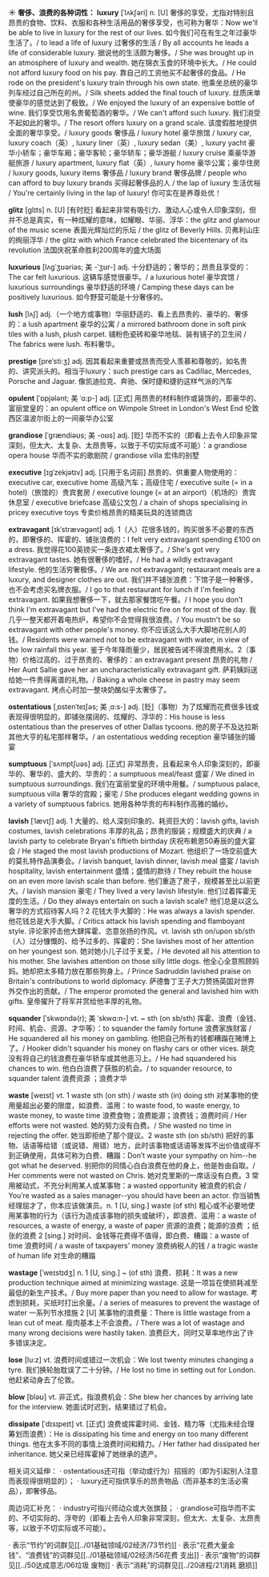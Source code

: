 ☀ <span class="category">**奢侈、浪费的各种词性：**</span>
<span class="vocabulary">**luxury**</span> [ˈlʌkʃəri]
<span class="definition">n. [U] 奢侈的享受，尤指对特别且昂贵的食物、饮料、衣服和各种生活用品的奢侈享受，也可称为奢华：</span>Now we'll be able to live in luxury for the rest of our lives. 如今我们可在有生之年过豪华生活了。/ to lead a life of luxury 过奢侈的生活 / By all accounts he leads a life of considerable luxury. 据说他的生活颇为奢侈。/ She was brought up in an atmosphere of luxury and wealth. 她在锦衣玉食的环境中长大。/ He could not afford luxury food on his pay. 靠自己的工资他买不起奢侈的食品。/ He rode on the president's luxury train through his own state. 他乘坐总统的豪华列车经过自己所在的州。/ Silk sheets added the final touch of luxury. 丝质床单使豪华的感觉达到了极致。/ We enjoyed the luxury of an expensive bottle of wine. 我们享受饮用名贵葡萄酒的奢华。/ We can't afford such luxury. 我们消受不起如此的奢华。/ The resort offers luxury on a grand scale. 该度假胜地提供全面的奢华享受。/ luxury goods 奢侈品 / luxury hotel 豪华旅馆 / luxury car, luxury coach（英）, luxury liner（英）, luxury sedan（美）, luxury yacht 豪华小轿车；豪华车厢；豪华客轮；豪华轿车；豪华游艇 / luxury cruise 乘豪华游艇旅游 / luxury apartment, luxury flat（英）, luxury home 豪华公寓；豪华住房 / luxury goods, luxury items 奢侈品 / luxury brand 奢侈品牌 / people who can afford to buy luxury brands 买得起奢侈品的人 / the lap of luxury 生活优裕 / You're certainly living in the lap of luxury! 你可实在是养尊处优！
           
<span class="vocabulary">**glitz**</span> [glɪts]
<span class="definition">n. [U] [有时贬] 看起来非常有吸引力、激动人心或令人印象深刻，但并不总是真实，有一种炫耀的意味，如耀眼、华丽、浮华：</span>the glitz and glamour of the music scene 表面光辉灿烂的乐坛 / the glitz of Beverly Hills. 贝弗利山庄的绚丽浮华 / the glitz with which France celebrated the bicentenary of its revolution 法国庆祝革命胜利200周年的盛大场面

<span class="vocabulary">**luxurious**</span> [lʌgˈʒʊəriəs; 美 -ˈʒʊr-]
<span class="definition">adj. 十分舒适的；奢华的；昂贵且享受的：</span>The car felt luxurious. 这辆车感觉很豪华。/ a luxurious hotel 豪华宾馆 / luxurious surroundings 豪华舒适的环境 / Camping these days can be positively luxurious. 如今野营可能是十分奢侈的。
           
<span class="vocabulary">**lush**</span> [lʌʃ]
<span class="definition">adj.（一个地方或事物）华丽舒适的、看上去昂贵的、豪华的、奢侈的：</span>a lush apartment 豪华的公寓 / a mirrored bathroom done in soft pink tiles with a lush, plush carpet. 铺粉色瓷砖和豪华地毯、装有镜子的卫生间 / The fabrics were lush. 布料奢华。             

<span class="vocabulary">**prestige**</span> [preˈsti:ʒ]
<span class="definition">adj. 因其看起来重要或昂贵而受人羡慕和尊敬的，如名贵的、讲究派头的。相当于luxury：</span>such prestige cars as Cadillac, Mercedes, Porsche and Jaguar. 像凯迪拉克、奔驰、保时捷和捷豹这样气派的汽车          

<span class="vocabulary">**opulent**</span> [ˈɒpjələnt; 美 ˈɑ:p-]
<span class="definition">adj. [正式] 用昂贵的材料制作或装饰的，即豪华的、富丽堂皇的：</span>an opulent office on Wimpole Street in London's West End 伦敦西区温波尔街上的一间豪华办公室
             
<span class="vocabulary">**grandiose**</span> [ˈgrændiəʊs; 美 -oʊs]
<span class="definition">adj. [贬] 华而不实的（即看上去令人印象非常深刻，但太大、太复杂、太昂贵等，以致于不切实际或不可能）：</span>a grandiose opera house 华而不实的歌剧院 / grandiose villa 宏伟的别墅

<span class="vocabulary">**executive**</span> [ɪgˈzekjətɪv]
<span class="definition">adj. [只用于名词前] 昂贵的、供重要人物使用的：</span>executive car, executive home 高级汽车；高级住宅 / executive suite (= in a hotel)（旅馆的）贵宾套房 / executive lounge (= at an airport)（机场的）贵宾休息室 / executive briefcase 高级公文包 / a chain of shops specialising in pricey executive toys 专卖价格昂贵的精美玩具的连锁商店

<span class="vocabulary">**extravagant**</span> [ɪkˈstrævəgənt]
<span class="definition">adj. 1（人）花很多钱的，购买很多不必要的东西的，即奢侈的、挥霍的、铺张浪费的：</span>I felt very extravagant spending £100 on a dress. 我觉得花100英镑买一条连衣裙太奢侈了。/ She's got very extravagant tastes. 她有很奢侈的嗜好。/ He had a wildly extravagant lifestyle. 他的生活穷奢极侈。/ We are not extravagant; restaurant meals are a luxury, and designer clothes are out. 我们并不铺张浪费：下馆子是一种奢侈，也不会考虑买名牌衣服。/ I go to that restaurant for lunch if I'm feeling extravagant. 如果我想奢侈一下，就去那家餐馆吃午餐。/ I hope you don't think I'm extravagant but I've had the electric fire on for most of the day. 我几乎一整天都开着电热炉，希望你不会觉得我很浪费。/ You mustn't be so extravagant with other people's money. 你不应该这么大手大脚地花别人的钱。/ Residents were warned not to be extravagant with water, in view of the low rainfall this year. 鉴于今年降雨量少，居民被告诫不得浪费用水。<span class="definition">2（事物）价格过高的、过于昂贵的、奢侈的：</span>an extravagant present 昂贵的礼物 / Her Aunt Sallie gave her an uncharacteristically extravagant gift. 萨莉姨妈送给她一件贵得离谱的礼物。/ Baking a whole cheese in pastry may seem extravagant. 烤点心时加一整块奶酪似乎太奢侈了。
           
<span class="vocabulary">**ostentatious**</span> [ˌɒstenˈteɪʃəs; 美 ˌɑ:s-]
<span class="definition">adj. [贬]（事物）为了炫耀而花费很多钱或表现得很明显的，即铺张摆阔的、炫耀的、浮华的：</span>His house is less ostentatious than the preserves of other Dallas tycoons. 他的房子不及达拉斯其他大亨的私宅那样奢华。/ an ostentatious wedding reception 豪华铺张的婚宴 
           
<span class="vocabulary">**sumptuous**</span> [ˈsʌmptʃuəs]
<span class="definition">adj. [正式] 非常昂贵，且看起来令人印象深刻的，即豪华的、奢华的、盛大的、华贵的：</span>a sumptuous meal/feast 盛宴 / We dined in sumptuous surroundings. 我们在富丽堂皇的环境中用餐。/ sumptuous palace, sumptuous villa 奢华的宫殿；豪宅 / She produces elegant wedding gowns in a variety of sumptuous fabrics. 她用各种华贵的布料制作高雅的婚纱。
   
<span class="vocabulary">**lavish**</span> [ˈlævɪʃ]
<span class="definition">adj. 1 大量的、给人深刻印象的、耗资巨大的：</span>lavish gifts, lavish costumes, lavish celebrations 丰厚的礼品；昂贵的服装；规模盛大的庆典 / a lavish party to celebrate Bryan's fiftieth birthday 庆祝布赖恩50寿辰的盛大宴会 / He staged the most lavish productions of Mozart. 他组织了一场空前盛大的莫扎特作品演奏会。/ lavish banquet, lavish dinner, lavish meal 盛宴 / lavish hospitality, lavish entertainment 盛情；盛情的款待 / They rebuilt the house on an even more lavish scale than before. 他们重造了房子，规模甚至比以前更大。/ lavish mansion 豪宅 / They lived a very lavish lifestyle. 他们过着挥霍无度的生活。/ Do they always entertain on such a lavish scale? 他们总是以这么奢华的方式招待客人吗？<span class="definition">2 花钱大手大脚的：</span>He was always a lavish spender. 他花钱总是大手大脚。/ Critics attack his lavish spending and flamboyant style. 评论家抨击他大肆挥霍、恣意张扬的作风。<span class="definition">vt. lavish sth on/upon sb/sth（人）过分慷慨的、给予过多的、挥霍的：</span>She lavishes most of her attention on her youngest son. 她对她小儿子过于关爱。/ He devoted all his attention to his mother. She lavishes attention on those silly little dogs. 他全心全意照顾妈妈。她却把太多精力放在那些狗身上。/ Prince Sadruddin lavished praise on Britain's contributions to world diplomacy. 萨德鲁丁王子大力赞扬英国对世界外交作出的贡献。/ The emperor promoted the general and lavished him with gifts. 皇帝擢升了将军并赏给他丰厚的礼物。
           
<span class="vocabulary">**squander**</span> [ˈskwɒndə(r); 美 ˈskwɑ:n-]
<span class="definition">vt. ~ sth (on sb/sth) 挥霍、浪费（金钱、时间、机会、资源、才华等）：</span>to squander the family fortune 浪费家族财富 / He squandered all his money on gambling. 他把自己所有的钱都糟蹋在赌博上了。/ Hooker didn't squander his money on flashy cars or other vices. 胡克没有将自己的钱浪费在豪华轿车或其他恶习上。/ He had squandered his chances to win. 他白白浪费了获胜的机会。/ to squander resource, to squander talent 浪费资源 ；浪费才华

<span class="vocabulary">**waste**</span> [weɪst] 
<span class="definition">vt. 1 waste sth (on sth) / waste sth (in) doing sth 对某事物的使用量超出必要的限度，如浪费、滥用：</span>to waste food, to waste energy, to waste money, to waste time 浪费食物；浪费能源；浪费钱；浪费时间 / Her efforts were not wasted. 她的努力没有白费。/ She wasted no time in rejecting the offer. 她当即拒绝了那个提议。<span class="definition">2 waste sth (on sb/sth) 把好的事物、话语等给错（或说错、用错）地方，此时该事物或话语等发挥不出价值或得不到正确使用，具体可称为白费、糟蹋：</span>Don’t waste your sympathy on him--he got what he deserved. 别把你的同情心白白浪费在他的身上，他是咎由自取。/ Her comments were not wasted on Chris. 她对克里斯的一席话没有白费。<span class="definition">3 常用被动式，不充分利用某人或某事物：</span>a wasted opportunity 被浪费的机会 / You’re wasted as a sales manager--you should have been an actor. 你当销售经理屈才了，你本应该做演员。<span class="definition">n. 1 [U, sing.] waste (of sth) 粗心或不必要地使用某事物的行为（该行为造成该事物的损失或破坏），即浪费、滥用：</span>a waste of resources, a waste of energy, a waste of paper 资源的浪费；能源的浪费 ；纸张的浪费 <span class="definition">2 [sing.] 对时间、金钱等花费得不值得，即白费、糟蹋：</span>a waste of time 浪费时间 / a waste of taxpayers’ money 浪费纳税人的钱 / a tragic waste of human life 对生命的糟蹋
           
<span class="vocabulary">**wastage**</span> [ˈweɪstɪdʒ]
<span class="definition">n. 1 [U, sing.] ~ (of sth) 浪费、损耗：</span>It was a new production technique aimed at minimizing wastage. 这是一项旨在使损耗减至最低的新生产技术。/ Buy more paper than you need to allow for wastage. 考虑到损耗，买纸时打出余量。/ a series of measures to prevent the wastage of water 一系列节水措施 <span class="definition">2 [U] 某事物的浪费量：</span>There is little wastage from a lean cut of meat. 瘦肉基本上不会浪费。/ There was a lot of wastage and many wrong decisions were hastily taken. 浪费巨大，同时又草率地作出了许多错误决定。

<span class="vocabulary">**lose**</span> [lu:z] 
<span class="definition">vt. 浪费时间或错过一次机会：</span>We lost twenty minutes changing a tyre. 我们换轮胎耽误了二十分钟。/ He lost no time in setting out for London. 他赶紧动身去了伦敦。

<span class="vocabulary">**blow**</span> [bləʊ] 
<span class="definition">vt. 非正式，指浪费机会：</span>She blew her chances by arriving late for the interview. 她面试时迟到，结果错过了机会。
           
<span class="vocabulary">**dissipate**</span> [ˈdɪsɪpeɪt]
<span class="definition">vt. [正式] 浪费或挥霍时间、金钱、精力等（尤指未经合理筹划而浪费）：</span>He is dissipating his time and energy on too many different things. 他在太多不同的事情上浪费时间和精力。/ Her father had dissipated her inheritance. 她父亲已经挥霍掉了她继承的遗产。

相关词义延伸：
· ostentatious还可指（举动或行为）招摇的（即为引起别人注意而表现得很明显的）；
· luxury还可指供享乐的昂贵物品（而非基本的生活必需品），即奢侈品。

周边词汇补充：
· industry可指兴师动众或大张旗鼓；
· grandiose可指华而不实的、不切实际的、浮夸的（即看上去令人印象非常深刻，但太大、太复杂、太昂贵等，以致于不切实际或不可能）。

· 表示“节约”的词群见[[../01基础领域/02经济/73节约]]
· 表示“花费大量金钱”、“浪费钱”的词群见[[../01基础领域/02经济/56花费 支出]]
· 表示“废物”的词群见[[../50达成意志/06垃圾 废物]]
· 表示“消耗”的词群见[[../20进程/21消耗 磨损]]
